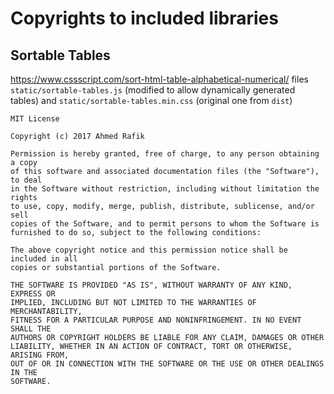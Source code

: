 # Copyrights to included libraries

## Sortable Tables
https://www.cssscript.com/sort-html-table-alphabetical-numerical/
files `static/sortable-tables.js` (modified to allow dynamically generated tables) and `static/sortable-tables.min.css` (original one from `dist`)

```
MIT License

Copyright (c) 2017 Ahmed Rafik

Permission is hereby granted, free of charge, to any person obtaining a copy
of this software and associated documentation files (the "Software"), to deal
in the Software without restriction, including without limitation the rights
to use, copy, modify, merge, publish, distribute, sublicense, and/or sell
copies of the Software, and to permit persons to whom the Software is
furnished to do so, subject to the following conditions:

The above copyright notice and this permission notice shall be included in all
copies or substantial portions of the Software.

THE SOFTWARE IS PROVIDED "AS IS", WITHOUT WARRANTY OF ANY KIND, EXPRESS OR
IMPLIED, INCLUDING BUT NOT LIMITED TO THE WARRANTIES OF MERCHANTABILITY,
FITNESS FOR A PARTICULAR PURPOSE AND NONINFRINGEMENT. IN NO EVENT SHALL THE
AUTHORS OR COPYRIGHT HOLDERS BE LIABLE FOR ANY CLAIM, DAMAGES OR OTHER
LIABILITY, WHETHER IN AN ACTION OF CONTRACT, TORT OR OTHERWISE, ARISING FROM,
OUT OF OR IN CONNECTION WITH THE SOFTWARE OR THE USE OR OTHER DEALINGS IN THE
SOFTWARE.
```